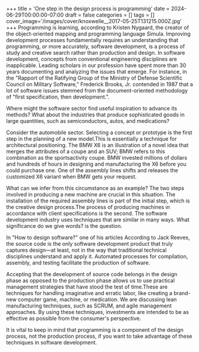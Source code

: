+++
title = 'One step in the design process is programming'
date = 2024-06-29T00:00:00-07:00
draft = false
categories = []
tags = []
cover_image='/images/cover/knoxwelle__2017-05-25T131215.000Z.jpg'
+++
Programming is learning, according to Kristen Nygaard, the creator of the object-oriented mapping and programming language Simula. Improving development processes fundamentally requires an understanding that programming, or more accurately, software development, is a process of study and creative search rather than production and design. In software development, concepts from conventional engineering disciplines are inapplicable. Leading scholars in our profession have spent more than 30 years documenting and analyzing the issues that emerge. For instance, in the "Rapport of the Ratifying Group of the Ministry of Defense Scientific Council on Military Software," Frederick Brooks, Jr. contended in 1987 that a lot of software issues stemmed from the document-oriented methodology of "first specification, then development.".

Where might the software sector find useful inspiration to advance its methods? What about the industries that produce sophisticated goods in large quantities, such as semiconductors, autos, and medications?

Consider the automobile sector. Selecting a concept or prototype is the first step in the planning of a new model.This is essentially a technique for architectural positioning. The BMW X6 is an illustration of a novel idea that merges the attributes of a coupe and an SUV; BMW refers to this combination as the sportsactivity coupe. BMW invested millions of dollars and hundreds of hours in designing and manufacturing the X6 before you could purchase one. One of the assembly lines shifts and releases the customized X6 variant when BMW gets your request.

What can we infer from this circumstance as an example? The two steps involved in producing a new machine are crucial in this situation. The installation of the required assembly lines is part of the initial step, which is the creative design process.The process of producing machines in accordance with client specifications is the second. The software development industry uses techniques that are similar in many ways. What significance do we give words? is the question.

In "How to design software?" one of his articles According to Jack Reeves, the source code is the only software development product that truly captures design—at least, not in the way that traditional technical disciplines understand and apply it. Automated processes for compilation, assembly, and testing facilitate the production of software.

Accepting that the development of source code belongs in the design phase as opposed to the production phase allows us to use practical management strategies that have stood the test of time.These are techniques for handling imaginative and erratic labor, like creating a brand-new computer game, machine, or medication. We are discussing lean manufacturing techniques, such as SCRUM, and agile management approaches. By using these techniques, investments are intended to be as effective as possible from the consumer's perspective.

It is vital to keep in mind that programming is a component of the design process, not the production process, if you want to take advantage of these techniques in software development.